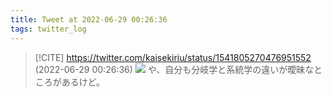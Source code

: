 ```yaml
---
title: Tweet at 2022-06-29 00:26:36
tags: twitter_log
---
```


> [!CITE] https://twitter.com/kaisekiriu/status/1541805270476951552 (2022-06-29 00:26:36)
> ![](https://twitter.com/kaisekiriu/status/1541805270476951552)
> や、自分も分岐学と系統学の違いが曖昧なところがあるけど。
